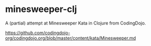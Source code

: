 # minesweeper-clj

A (partial) attempt at Minesweeper Kata in Clojure from CodingDojo.

https://github.com/codingdojo-org/codingdojo.org/blob/master/content/kata/Minesweeper.md


